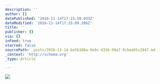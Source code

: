 ```yaml
---
description: ''
author: []
datePublished: '2016-11-14T17:15:50.033Z'
dateModified: '2016-11-14T17:15:09.386Z'
title: ''
publisher: {}
via: {}
inFeed: true
starred: false
sourcePath: _posts/2016-11-14-be5b188a-9a9c-4336-99a7-9cbee65c2847.md
_context: 'http://schema.org'
_type: Article

---
```

![](https://the-grid-user-content.s3-us-west-2.amazonaws.com/79f8bc38-4c32-4693-81c7-3ecbe216bf79.jpg)